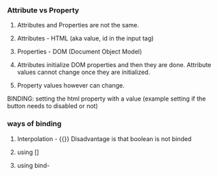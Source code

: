 ### Attribute vs Property

1. Attributes and Properties are not the same.

2. Attributes - HTML (aka value, id in the input tag)

3. Properties - DOM (Document Object Model)

4. Attributes initialize DOM properties and then they are done. Attribute values cannot change once they are initialized.

5. Property values however can change.

BINDING: setting the html property with a value (example setting if the button needs to disabled or not)

### ways of binding

1. Interpolation - {{}}
   Disadvantage is that boolean is not binded

2. using []

3. using bind-
